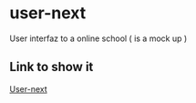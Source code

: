 # user-next
User interfaz to a online school ( is a mock up )


## Link to show it

[User-next](https://user-school.vercel.app/)
